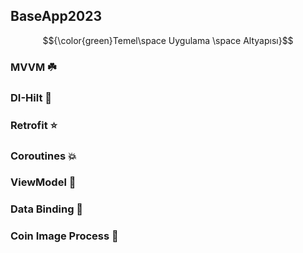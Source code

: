 #### <h2>BaseApp2023</h2>
$${\color{green}Temel\space Uygulama \space Altyapısı}$$
### MVVM ☘️ 
### DI-Hilt 💊 
### Retrofit ⭐ 
### Coroutines 💥 
### ViewModel 🔰 
### Data Binding 👻 
### Coin Image Process 🌆 
###
